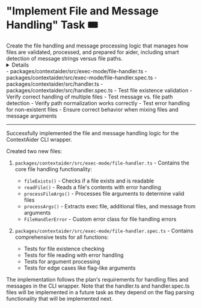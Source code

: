 # "Implement File and Message Handling" Task 🎟️

<Description>
Create the file handling and message processing logic that manages how files are validated, processed, and prepared for aider, including smart detection of message strings versus file paths.
</Description>

<Details>
Implement file and message handling functionality:
- Create file-handler module for checking file existence and path validation
- Implement logic to determine if arguments are files or messages
- Process multiple files support: `contextaider --exec 1.md 2.md`
- Handle last non-flag argument as message if not a filepath
- Implement file path normalization and validation
- Create error handling for file not found scenarios
- Set up file content reading utilities

The implementation should correctly differentiate between files and message strings, handle multiple files, and properly prepare them for sending to aider.
</Details>

<Files>
- packages/contextaider/src/exec-mode/file-handler.ts
- packages/contextaider/src/exec-mode/file-handler.spec.ts
- packages/contextaider/src/handler.ts
- packages/contextaider/src/handler.spec.ts
</Files>

<Tests>
- Test file existence validation
- Verify correct handling of multiple files
- Test message vs. file path detection
- Verify path normalization works correctly
- Test error handling for non-existent files
- Ensure correct behavior when mixing files and message arguments
</Tests>

---

<Results>
Successfully implemented the file and message handling logic for the ContextAider CLI wrapper.

Created two new files:
1. `packages/contextaider/src/exec-mode/file-handler.ts` - Contains the core file handling functionality:
   - `fileExists()` - Checks if a file exists and is readable
   - `readFile()` - Reads a file's contents with error handling
   - `processFileArgs()` - Processes file arguments to determine valid files
   - `processArgs()` - Extracts exec file, additional files, and message from arguments
   - `FileHandlerError` - Custom error class for file handling errors

2. `packages/contextaider/src/exec-mode/file-handler.spec.ts` - Contains comprehensive tests for all functions:
   - Tests for file existence checking
   - Tests for file reading with error handling
   - Tests for argument processing
   - Tests for edge cases like flag-like arguments

The implementation follows the plan's requirements for handling files and messages in the CLI wrapper. Note that the handler.ts and handler.spec.ts files will be implemented in a future task as they depend on the flag parsing functionality that will be implemented next.
</Results>
